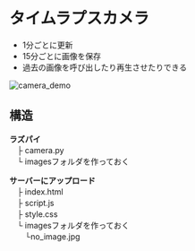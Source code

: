 # タイムラプスカメラ
 - 1分ごとに更新
 - 15分ごとに画像を保存
 - 過去の画像を呼び出したり再生させたりできる

![camera_demo](https://user-images.githubusercontent.com/48610559/147664455-41c5f136-8b0e-4c63-92ba-b3a4e13e08cd.jpg)

## 構造

**ラズパイ**  
　├ camera.py  
　└ imagesフォルダを作っておく  

**サーバーにアップロード**  
　├ index.html  
　├ script.js  
　├ style.css  
　└ imagesフォルダを作っておく  
　　└no_image.jpg  
